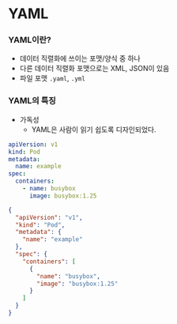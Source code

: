 # YAML


### YAML이란?

- 데이터 직렬화에 쓰이는 포맷/양식 중 하나
- 다른 데이터 직렬화 포맷으로는 XML, JSON이 있음
- 파일 포맷 `.yaml`, `.yml`

### YAML의 특징
- 가독성
  - YAML은 사람이 읽기 쉽도록 디자인되었다.

```YAML
apiVersion: v1
kind: Pod
metadata:
  name: example
spec:
  containers:
    - name: busybox
      image: busybox:1.25
```

```JSON
{
  "apiVersion": "v1",
  "kind": "Pod",
  "metadata": {
    "name": "example"
  },
  "spec": {
    "containers": [
      {
        "name": "busybox",
        "image": "busybox:1.25"
      }
    ]
  }
}
```